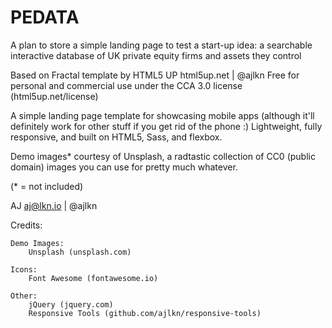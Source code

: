 # PEDATA
A plan to store a simple landing page to test a start-up idea: a searchable interactive database of UK private equity firms and assets they control

Based on Fractal template by HTML5 UP
html5up.net | @ajlkn
Free for personal and commercial use under the CCA 3.0 license (html5up.net/license)


A simple landing page template for showcasing mobile apps (although it'll definitely work
for other stuff if you get rid of the phone :) Lightweight, fully responsive, and built on
HTML5, Sass, and flexbox.

Demo images* courtesy of Unsplash, a radtastic collection of CC0 (public domain) images
you can use for pretty much whatever.

(* = not included)

AJ
aj@lkn.io | @ajlkn


Credits:

	Demo Images:
		Unsplash (unsplash.com)

	Icons:
		Font Awesome (fontawesome.io)

	Other:
		jQuery (jquery.com)
		Responsive Tools (github.com/ajlkn/responsive-tools)
